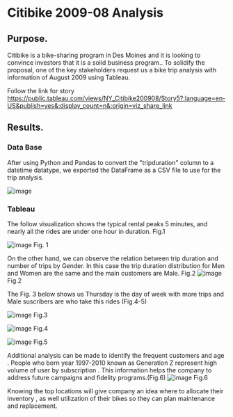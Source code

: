 # Citibike 2009-08 Analysis

## Purpose.

Citibike is a bike-sharing program in Des Moines and it is looking to convince investors that it is a solid business program.. To solidify the proposal, one of the key stakeholders request us a bike trip analysis with information of August 2009 using Tableau.

Follow the link for story 
https://public.tableau.com/views/NY_Citibike200908/Story5?:language=en-US&publish=yes&:display_count=n&:origin=viz_share_link



## Results.

### Data Base

After using Python and Pandas to convert the "tripduration" column to a datetime datatype,  we exported the DataFrame as a CSV file to use for the trip analysis.

![image](https://user-images.githubusercontent.com/120151872/230682172-77f22516-a616-41ba-93a5-1641496cdc41.png)


### Tableau

The follow visualization shows the typical rental peaks 5 minutes, and nearly all the rides are under one hour in duration. Fig.1

![image](https://user-images.githubusercontent.com/120151872/229652460-431d1097-043f-47c1-8922-25003a5a06bb.png)
Fig. 1

On the other hand, we can observe the relation between trip duration and number of trips by Gender. In this case the trip duration distribution for Men and Women are the same and the main customers are Male. Fig.2
![image](https://user-images.githubusercontent.com/120151872/229654367-f523490d-d355-4eee-8b44-d7bde86dd56d.png)
Fig.2


The Fig. 3 below shows us Thursday is the day of week with more trips and Male suscribers are who take this rides (Fig.4-5)

![image](https://user-images.githubusercontent.com/120151872/229654775-aaa2a940-7449-412c-9dea-b03fcb1093ae.png)
Fig.3

![image](https://user-images.githubusercontent.com/120151872/229654924-cbeaacb3-3a03-47d5-a449-e814f75fb193.png)
Fig.4

![image](https://user-images.githubusercontent.com/120151872/229655665-53738bd0-b46c-4c34-8dcd-21ee448732f8.png)
Fig.5

Additional analysis can be made to identify the frequent customers and age . People who born year 1997-2010 known as Generation Z represent high volume of user by subscription . This information helps the company to address future campaigns and fidelity programs.(Fig.6)
![image](https://user-images.githubusercontent.com/120151872/230695775-89561341-51ac-4e4b-861b-32b406bcfc9b.png)
Fig.6

Knowing the top locations will give company an idea where to allocate their inventory , as well utilization of their bikes so they can plan maintenance and replacement.


